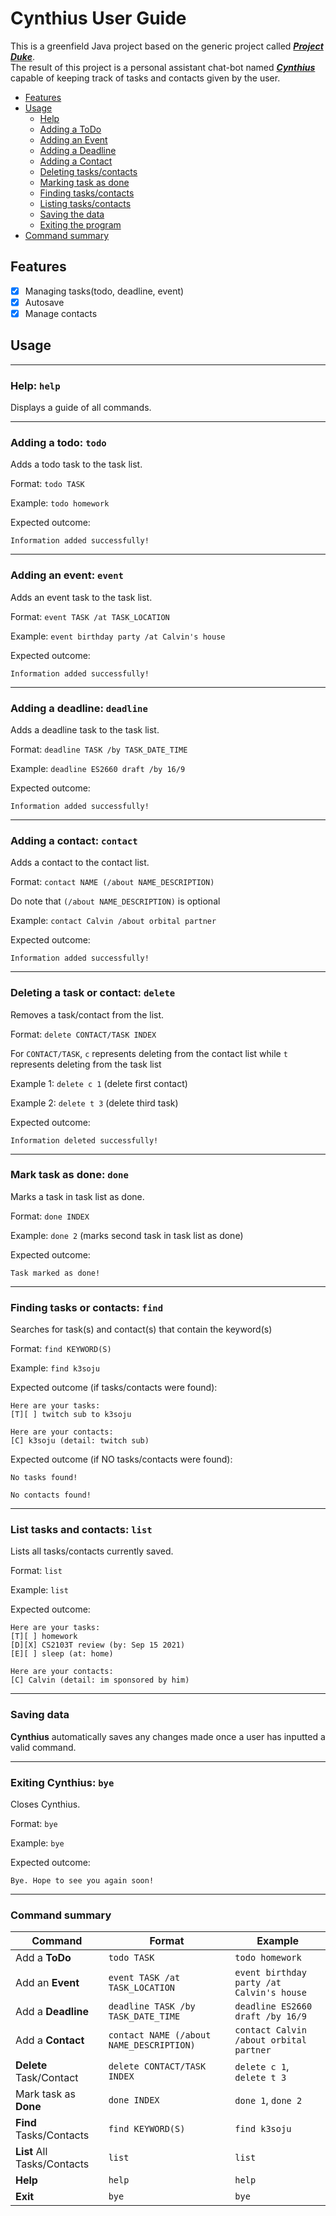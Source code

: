 # Cynthius User Guide
This is a greenfield Java project based on the generic project called
[***Project Duke***](https://nus-cs2103-ay2021s1.github.io/website/se-book-adapted/projectDuke/index.html).
<br>
The result of this project is a personal assistant chat-bot named [***Cynthius***](https://github.com/El0hime/ip/releases)
capable of keeping track of tasks and contacts given by the user.


* [Features](#features)
* [Usage](#usage)
    * [Help](#help-help)
    * [Adding a ToDo](#adding-a-todo-todo)
    * [Adding an Event](#adding-an-event-event)
    * [Adding a Deadline](#adding-a-deadline-deadline)
    * [Adding a Contact](#adding-a-contact-contact)
    * [Deleting tasks/contacts](#deleting-a-task-or-contact-delete)
    * [Marking task as done](#mark-task-as-done-done)
    * [Finding tasks/contacts](#finding-tasks-or-contacts-find)
    * [Listing tasks/contacts](#list-tasks-and-contacts-list)
    * [Saving the data](#saving-data)
    * [Exiting the program](#exiting-cynthius-bye)
* [Command summary](#command-summary)

## Features 

- [x]  Managing tasks(todo, deadline, event)
- [x]  Autosave
- [x]  Manage contacts

## Usage
<hr>

### Help: `help`
Displays a guide of all commands.
<hr>

### Adding a todo: `todo`
Adds a todo task to the task list.

Format: `todo TASK`

Example: `todo homework`

Expected outcome: 
```
Information added successfully!
```
<hr>

### Adding an event: `event`
Adds an event task to the task list.

Format: `event TASK /at TASK_LOCATION`

Example: `event birthday party /at Calvin's house`

Expected outcome: 
```
Information added successfully!
```
<hr>

### Adding a deadline: `deadline`
Adds a deadline task to the task list.

Format: `deadline TASK /by TASK_DATE_TIME`

Example: `deadline ES2660 draft /by 16/9`

Expected outcome: 
```
Information added successfully!
```
<hr>

### Adding a contact: `contact`
Adds a contact to the contact list.

Format: `contact NAME (/about NAME_DESCRIPTION)`

Do note that `(/about NAME_DESCRIPTION)` is optional

Example: `contact Calvin /about orbital partner`

Expected outcome: 
```
Information added successfully!
```
<hr>

### Deleting a task or contact: `delete`
Removes a task/contact from the list.

Format: `delete CONTACT/TASK INDEX`

For `CONTACT/TASK`, `c` represents deleting from the contact list 
while `t` represents deleting from the task list

Example 1: `delete c 1` (delete first contact)

Example 2: `delete t 3` (delete third task)

Expected outcome: 
```
Information deleted successfully!
```
<hr>

### Mark task as done: `done`
Marks a task in task list as done.

Format: `done INDEX`

Example: `done 2` (marks second task in task list as done)

Expected outcome: 
```
Task marked as done!
```
<hr>

### Finding tasks or contacts: `find`
Searches for task(s) and contact(s) that contain the keyword(s)

Format: `find KEYWORD(S)`

Example: `find k3soju`

Expected outcome (if tasks/contacts were found):
```
Here are your tasks:
[T][ ] twitch sub to k3soju

Here are your contacts:
[C] k3soju (detail: twitch sub)
```

Expected outcome (if NO tasks/contacts were found):
```
No tasks found!

No contacts found!
```
<hr>

### List tasks and contacts: `list`
Lists all tasks/contacts currently saved.

Format: `list`

Example: `list`

Expected outcome:
```
Here are your tasks:
[T][ ] homework
[D][X] CS2103T review (by: Sep 15 2021)
[E][ ] sleep (at: home)

Here are your contacts:
[C] Calvin (detail: im sponsored by him)
```
<hr>

### Saving data
__Cynthius__ automatically saves any changes made once a user has inputted a valid command.
<hr>

### Exiting Cynthius: `bye`
Closes Cynthius.

Format: `bye`

Example: `bye`

Expected outcome:
```
Bye. Hope to see you again soon!
```
<hr>

### Command summary

Command | Format | Example
------------ | ------------- | -------------
Add a **ToDo** | `todo TASK` | `todo homework`
Add an **Event** | `event TASK /at TASK_LOCATION` | `event birthday party /at Calvin's house`
Add a **Deadline** | `deadline TASK /by TASK_DATE_TIME` | `deadline ES2660 draft /by 16/9`
Add a **Contact** | `contact NAME (/about NAME_DESCRIPTION)` | `contact Calvin /about orbital partner`
**Delete** Task/Contact | `delete CONTACT/TASK INDEX` | `delete c 1`, `delete t 3`
Mark task as **Done** | `done INDEX` | `done 1`, `done 2`
**Find** Tasks/Contacts| `find KEYWORD(S)` | `find k3soju`
**List** All Tasks/Contacts| `list`| `list`
**Help** | `help`| `help`
**Exit** | `bye` | `bye`

